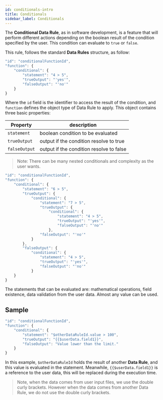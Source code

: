 ```yaml
---
id: conditionals-intro
title: Conditionals
sidebar_label: Conditionals
---
```

<div style={{textAlign: "justify"}}>

The **Conditional Data Rule**, as in software development, is a feature that will perform different actions depending on the boolean result of the condition specified by the user. This condition can evaluate to `true` or `false`.

This rule, follows the standard **Data Rules** structure, as follow:

```jsx
"id": "conditionalFunctionId",
"function": {
    "conditional": {
        "statement": "4 > 5",
        "trueOutput": "'yes'",
        "falseOutput": "'no'"
    }
}
```
Where the `id` field is the identifier to access the result of the condition, and `function` defines the object type of Data Rule to apply. This object contains three basic properties:

|Property|description|
|--------|-----------|
|`statement`| boolean condition to be evaluated|
|`trueOutput`| output if the condition resolve to true|
|`falseOutput`| output if the condition resolve to false|

>Note: There can be many nested conditionals and complexity as the user wants.

```jsx
"id": "conditionalFunctionId",
"function": {
    "conditional": {
        "statement": "6 > 5",
        "trueOutput": {
            "conditional": {
                "statement": "7 > 5",
                "trueOutput": {
                    "conditional": {
                        "statement": "4 > 5",
                        "trueOutput": "'yes'",
                        "falseOutput": "'no'"
                    },
                "falseOutput": "'no'"
            }
        },
        "falseOutput": {
            "conditional": {
                "statement": "4 > 5",
                "trueOutput": "'yes'",
                "falseOutput": "'no'"
            }
    }
}
```

The statements that can be evaluated are: mathematical operations, field existence, data validation from the user data. Almost any value can be used.

## Sample
```jsx
"id": "conditionalFunctionId",
"function": {
    "conditional": {
        "statement": "$otherDataRuleId.value > 100",
        "trueOutput": "{{$userData.field1}}",
        "falseOutput": "Value lower than the limit."
    }
}
```
In this example, `$otherDataRuleId` holds the result of another **Data Rule**, and this value is evaluated in the statement. Meanwhile, `{{$userData.field1}}` is a reference to the user data, this will be replaced during the execution time.

>Note, when the data comes from user input files, we use the double curly brackets. However when the data comes from another Data Rule, we do not use the double curly brackets.

</div>